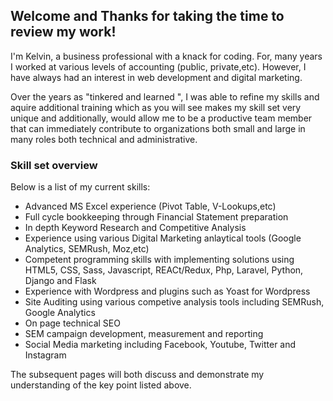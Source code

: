 ## Welcome and Thanks for taking the time to review my work! 

I'm Kelvin, a business professional with a knack for coding. For, many years I worked at various levels of accounting (public, private,etc). However, I have always had an interest in web development and digital marketing.

Over the years as "tinkered and learned ", I was able to refine my skills and aquire additional training which as you will see makes my skill set very unique and additionally, would allow me to be a productive team member that can immediately contribute to organizations both small and large in many roles both technical and administrative.
 
 ### Skill set overview

Below is a list of my current skills:

- Advanced MS Excel experience (Pivot Table, V-Lookups,etc)
- Full cycle bookkeeping through Financial Statement preparation
- In depth Keyword Research and Competitive Analysis
- Experience using various Digital Marketing anlaytical tools (Google Analytics, SEMRush, Moz,etc)
- Competent programming skills with implementing solutions using HTML5, CSS, Sass, Javascript, REACt/Redux, Php, Laravel, Python, Django and Flask
- Experience with Wordpress and plugins such as Yoast for Wordpress
- Site Auditing using various competive analysis tools including SEMRush, Google Analytics
- On page technical SEO
- SEM campaign development, measurement and reporting
- Social Media marketing including Facebook, Youtube, Twitter and Instagram


The subsequent pages will both discuss and demonstrate my understanding of the key point listed above.